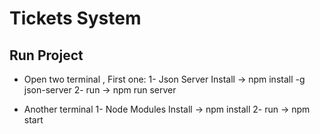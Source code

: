 # Tickets System

## Run Project

* Open two terminal , First one:
1- Json Server Install -> npm install -g json-server
2- run -> npm run server

* Another terminal
1- Node Modules Install -> npm install
2- run -> npm start
